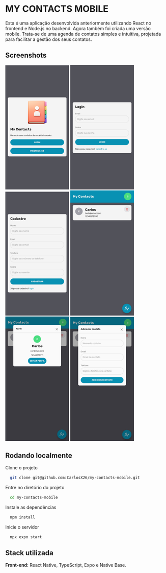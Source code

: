 
# MY CONTACTS MOBILE

Esta é uma aplicação desenvolvida anteriormente utilizando React no frontend e Node.js no backend. Agora também foi criada uma versão mobile. Trata-se de uma agenda de contatos simples e intuitiva, projetada para facilitar a gestão dos seus contatos.


## Screenshots

<div>
  <img src="./screens/screen-01.jpeg" alt="screenshot" width="200px" />
  <img src="./screens/screen-02.jpeg" alt="screenshot" width="200px" />
  <img src="./screens/screen-03.jpeg" alt="screenshot" width="200px" />
  <img src="./screens/screen-04.jpeg" alt="screenshot" width="200px" />
  <img src="./screens/screen-05.jpeg" alt="screenshot" width="200px" />
  <img src="./screens/screen-06.jpeg" alt="screenshot" width="200px" />
</div>


## Rodando localmente

Clone o projeto

```bash
  git clone git@github.com:CarlosX26/my-contacts-mobile.git
```

Entre no diretório do projeto

```bash
  cd my-contacts-mobile
```

Instale as dependências

```bash
  npm install
```

Inicie o servidor

```bash
  npx expo start
```


## Stack utilizada

**Front-end:** React Native, TypeScript, Expo e Native Base.

